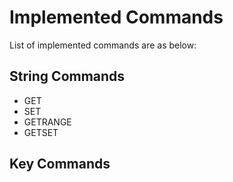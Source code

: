 # Implemented Commands
List of implemented commands are as below:

String Commands
---------------
* GET
* SET
* GETRANGE
* GETSET

Key Commands
------------
